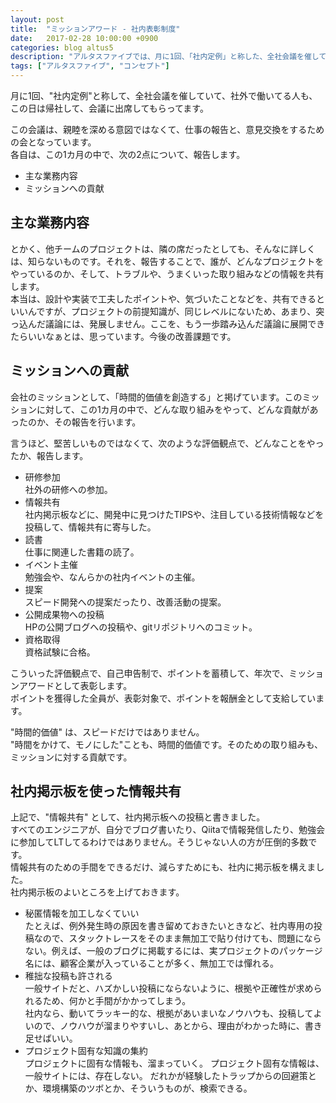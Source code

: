 ```yaml
---
layout: post
title:  "ミッションアワード - 社内表彰制度"
date:   2017-02-28 10:00:00 +0900
categories: blog altus5
description: "アルタスファイブでは、月に1回、「社内定例」と称した、全社会議を催しています。この会議の中で、ミッションに基づいた評価観点で、自己申告制で、ポイントを蓄積して、年次で、ミッションアワードとして表彰します。ポイントを獲得した全員が、表彰対象で、ポイントを報酬金として支給しています。"
tags: ["アルタスファイブ", "コンセプト"]
---
```


月に1回、"社内定例"と称して、全社会議を催していて、社外で働いてる人も、この日は帰社して、会議に出席してもらってます。  

この会議は、親睦を深める意図ではなくて、仕事の報告と、意見交換をするための会となっています。  
各自は、この1カ月の中で、次の2点について、報告します。

* 主な業務内容
* ミッションへの貢献

## 主な業務内容
とかく、他チームのプロジェクトは、隣の席だったとしても、そんなに詳しくは、知らないものです。それを、報告することで、誰が、どんなプロジェクトをやっているのか、そして、トラブルや、うまくいった取り組みなどの情報を共有します。  
本当は、設計や実装で工夫したポイントや、気づいたことなどを、共有できるといいんですが、プロジェクトの前提知識が、同じレベルにないため、あまり、突っ込んだ議論には、発展しません。ここを、もう一歩踏み込んだ議論に展開できたらいいなぁとは、思っています。今後の改善課題です。

## ミッションへの貢献
会社のミッションとして、「時間的価値を創造する」と掲げています。このミッションに対して、この1カ月の中で、どんな取り組みをやって、どんな貢献があったのか、その報告を行います。
  
言うほど、堅苦しいものではなくて、次のような評価観点で、どんなことをやったか、報告します。  
* 研修参加  
社外の研修への参加。
* 情報共有  
社内掲示板などに、開発中に見つけたTIPSや、注目している技術情報などを投稿して、情報共有に寄与した。
* 読書  
仕事に関連した書籍の読了。
* イベント主催  
勉強会や、なんらかの社内イベントの主催。  
* 提案  
スピード開発への提案だったり、改善活動の提案。  
* 公開成果物への投稿  
HPの公開ブログへの投稿や、gitリポジトリへのコミット。
* 資格取得  
資格試験に合格。

こういった評価観点で、自己申告制で、ポイントを蓄積して、年次で、ミッションアワードとして表彰します。  
ポイントを獲得した全員が、表彰対象で、ポイントを報酬金として支給しています。  

"時間的価値" は、スピードだけではありません。  
"時間をかけて、モノにした"ことも、時間的価値です。そのための取り組みも、ミッションに対する貢献です。  

## 社内掲示板を使った情報共有
上記で、"情報共有" として、社内掲示板への投稿と書きました。  
すべてのエンジニアが、自分でブログ書いたり、Qiitaで情報発信したり、勉強会に参加してLTしてるわけではありません。そうじゃない人の方が圧倒的多数です。  
情報共有のための手間をできるだけ、減らすためにも、社内に掲示板を構えました。  
社内掲示板のよいところを上げておきます。
* 秘匿情報を加工しなくていい  
たとえば、例外発生時の原因を書き留めておきたいときなど、社内専用の投稿なので、スタックトレースをそのまま無加工で貼り付けても、問題にならない。例えば、一般のブログに掲載するには、実プロジェクトのパッケージ名には、顧客企業が入っていることが多く、無加工では憚れる。
* 稚拙な投稿も許される  
一般サイトだと、ハズかしい投稿にならないように、根拠や正確性が求められるため、何かと手間がかかってしまう。  
社内なら、動いてラッキー的な、根拠があいまいなノウハウも、投稿してよいので、ノウハウが溜まりやすいし、あとから、理由がわかった時に、書き足せばいい。
* プロジェクト固有な知識の集約  
プロジェクトに固有な情報も、溜まっていく。
プロジェクト固有な情報は、一般サイトには、存在しない。
だれかが経験したトラップからの回避策とか、環境構築のツボとか、そういうものが、検索できる。

